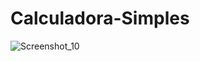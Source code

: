 ﻿# Calculadora-Simples
![Screenshot_10](https://github.com/houkaita/Calculadora-Simples/assets/97916637/784628c7-557b-454d-8dee-cae99bcdbf2c)
